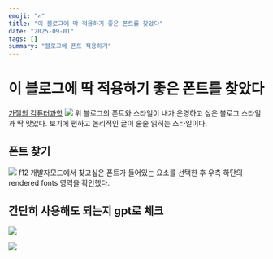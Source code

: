 ```yaml
---
emoji: "✍️"
title: "이 블로그에 딱 적용하기 좋은 폰트를 찾았다"
date: "2025-09-01"
tags: []
summary: "블로그에 폰트 적용하기"
---
```


# 이 블로그에 딱 적용하기 좋은 폰트를 찾았다

[가젤의 컴퓨터과학](https://gazelle-and-cs.tistory.com/)
![](http://leegukgeon.github.io/goodfont_1.png)
위 블로그의 폰트와 스타일이 내가 운영하고 싶은 블로그 스타일과 딱 맞았다. 보기에 편하고 논리적인 글이 술술 읽히는 스타일이다.

## 폰트 찾기

![](http://leegukgeon.github.io/goodfont_2.png)
f12 개발자모드에서 찾고싶은 폰트가 들어있는 요소를 선택한 후 우측 하단의 rendered fonts 영역을 확인했다.

## 간단히 사용해도 되는지 gpt로 체크

![](http://leegukgeon.github.io/goodfont_3.png)

![](https://media3.giphy.com/media/v1.Y2lkPTc5MGI3NjExYmswN2k5N3hmaXp1ZXd5a2lwN29vNmI2MjZxNXdoZHp4NmJxdXJsOCZlcD12MV9naWZzX3NlYXJjaCZjdD1n/fDbzXb6Cv5L56/giphy.webp)
